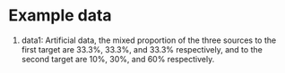 # Example data	
1. data1: Artificial data, the mixed proportion of the three sources to the first target are 33.3%, 33.3%, and 33.3% respectively, and to the second target are 10%, 30%, and 60% respectively.
